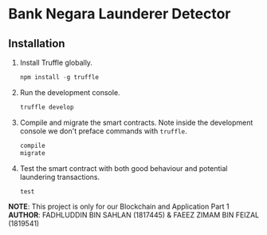 # Bank Negara Launderer Detector


## Installation

1. Install Truffle globally.
    ```javascript
    npm install -g truffle
    ```

2. Run the development console.
    ```javascript
    truffle develop
    ```

3. Compile and migrate the smart contracts. Note inside the development console we don't preface commands with `truffle`.
    ```javascript
    compile
    migrate
    ```

4. Test the smart contract with both good behaviour and potential laundering transactions.
    ```javascript
    test
    ```
**NOTE**: This project is only for our Blockchain and Application Part 1
**AUTHOR**: FADHLUDDIN BIN SAHLAN (1817445) & FAEEZ ZIMAM BIN FEIZAL (1819541)
